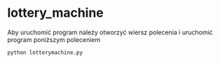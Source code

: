 # lottery_machine
Aby uruchomić program należy otworzyć wiersz polecenia i uruchomić program poniższym poleceniem
```
python lotterymachine.py
```
